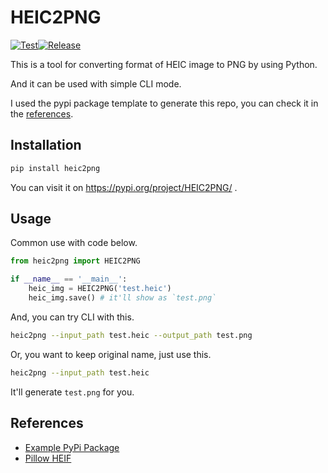 # HEIC2PNG

[![Test](https://github.com/NatLee/HEIC2PNG/actions/workflows/test.yml/badge.svg)](https://github.com/NatLee/HEIC2PNG/actions/workflows/test.yml)[![Release](https://github.com/NatLee/HEIC2PNG/actions/workflows/release.yml/badge.svg)](https://github.com/NatLee/HEIC2PNG/actions/workflows/release.yml)

This is a tool for converting format of HEIC image to PNG by using Python.

And it can be used with simple CLI mode.

I used the pypi package template to generate this repo, you can check it in the [references](#References).

## Installation

```bash
pip install heic2png
```

You can visit it on https://pypi.org/project/HEIC2PNG/ .

## Usage

Common use with code below.

```python
from heic2png import HEIC2PNG

if __name__ == '__main__':
    heic_img = HEIC2PNG('test.heic')
    heic_img.save() # it'll show as `test.png`

```

And, you can try CLI with this.

```bash
heic2png --input_path test.heic --output_path test.png
```

Or, you want to keep original name, just use this.

```bash
heic2png --input_path test.heic
```

It'll generate `test.png` for you.

## References

- [Example PyPi Package](https://github.com/tomchen/example_pypi_package)
- [Pillow HEIF](https://github.com/bigcat88/pillow_heif)

